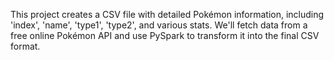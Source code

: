 
This project creates a CSV file with detailed Pokémon information, including 'index', 'name', 'type1', 'type2', and various stats. We'll fetch data from a free online Pokémon API and use PySpark to transform it into the final CSV format.
